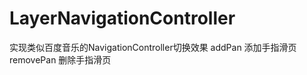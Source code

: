 LayerNavigationController
=========================

实现类似百度音乐的NavigationController切换效果
addPan 添加手指滑页
removePan 删除手指滑页
